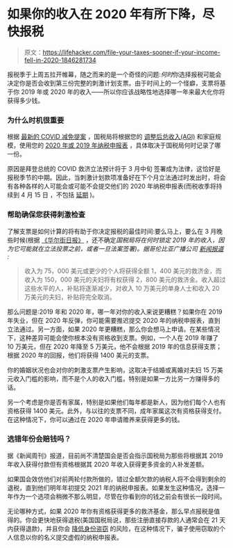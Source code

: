 # 如果你的收入在 2020 年有所下降，尽快报税

> 原文：<https://lifehacker.com/file-your-taxes-sooner-if-your-income-fell-in-2020-1846281734>

报税季于上周五拉开帷幕，随之而来的是一个奇怪的问题:*何时*你选择报税可能会决定你是否会收到第三份完整的刺激计划支票。由于时间上的一个怪癖，支票将基于你 2019 年或 2020 年的收入——所以你应该战略性地选择哪一年来最大化你将获得多少钱。



### **为什么时机很重要**

根据 [最新的 COVID 减免提案](https://waysandmeans.house.gov/sites/democrats.waysandmeans.house.gov/files/documents/7.%20Tax_sxs.pdf) ，国税局将根据您的 [调整后总收入(AGI)](https://www.cnet.com/news/tax-time-starts-friday-whats-your-agi-and-what-does-it-have-to-do-with-stimulus-checks-too/) 和家庭规模，使用您的 [2020 年或 2019 年纳税申报表](https://www.cnet.com/news/stimulus-checks-and-your-taxes-what-to-know-when-you-file-p-s-you-should-do-that-soon/) ，具体取决于国税局何时记录了哪一份。

原因是拜登总统的 COVID 救济立法预计将于 3 月中旬 签署成为法律，这恰好是报税季节的中期。因此，当刺激计划款项准备好在下个月立法通过时发出时，将会有各种各样的人可能会或可能不会提交他们的 2020 年纳税申报表(而税收季将持续到 4 月 15 日 ，不包括 [延期](https://www.irs.gov/forms-pubs/extension-of-time-to-file-your-tax-return) )。

### **帮助确保您获得刺激检查**

了解支票是如何计算的将有助于你决定报税的最佳时间:要么马上，要么在 3 月晚些时候(根据 [《华尔街日报》](https://www.wsj.com/articles/want-a-bigger-stimulus-check-consider-filing-your-tax-return-early-11612607400) ，还不确定*国税局将在何时锁定 2019 年的收入，因为它可能就在立法投票之前，或者一旦法案签署)。据哥伦比亚广播公司 [新闻报道](https://www.cbsnews.com/news/third-stimulus-check-income-threshold-2021-02-15/) :*

> 收入为 75，000 美元或更少的个人将获得全额 1，400 美元的救济金，而收入为 150，000 美元的夫妇将有权获得 2，800 美元的救济金。收入超过这些水平的人，补贴将逐渐减少，对收入 10 万美元的单身人士和收入 20 万美元的夫妇，补贴将完全取消。

那么问题是:2019 年和 2020 年，哪一年对你的收入来说更糟糕？如果你在 2019 年失业，但在 2020 年反弹，你可能需要推迟提交 2020 年的纳税申报表，直到立法通过。另一方面，如果 2020 年更糟糕，那么你会想马上申请。在某些情况下，这种差异可能会使你根本没有资格收到支票。例如，一个人在 2019 年赚了 10 万美元，但在 2020 年降至 5 万美元，他不会根据 2019 年的信息获得支票；根据 2020 年的回报，他们将获得 1400 美元的支票。

你的婚姻状况也会对你的刺激支票产生影响，这取决于结婚或离婚对夫妇 15 万美元收入门槛的影响，而不是个人的收入门槛，特别是如果一方比另一方赚得多的话。

另一个考虑是你是否有家属，特别是如果他们每年都是新人，因为他们每个人也有资格获得 1400 美元。此外，与以往的支票不同，成年家属这次有资格获得支付。在这种情况下，你可以通过在 2020 年申请赡养来获得更多的钱。

### **选错年份会赔钱吗？**

据《新闻周刊》报道，目前尚不清楚国会是否会指示国税局为那些将根据其 2019 年收入获得付款但有资格根据其 2020 年收入获得更多资金的人补发差额。

如果国会效仿他们对前两轮付款所做的，错过全额欠款的纳税人将不会得到剩余的退税，直到他们明年年初提交 2021 年的纳税申报表。如果发生这种情况，选择一年作为一个选项会稍微不那么明显，尽管在你看到你的钱之前会有很长一段时间。

无论哪种方式，如果 2020 年你有资格获得更多的救济基金，那么早点报税是值得的。你会更快地获得退税(美国国税局说，那些注册直接存款的人通常会在 21 天内获得退款)，并且你会 [降低身份盗窃](https://abc11.com/income-tax-scam-sales-return/10007907/) 的风险，在这种情况下，骗子使用窃取的个人信息以你的名义提交虚假的纳税申报表。